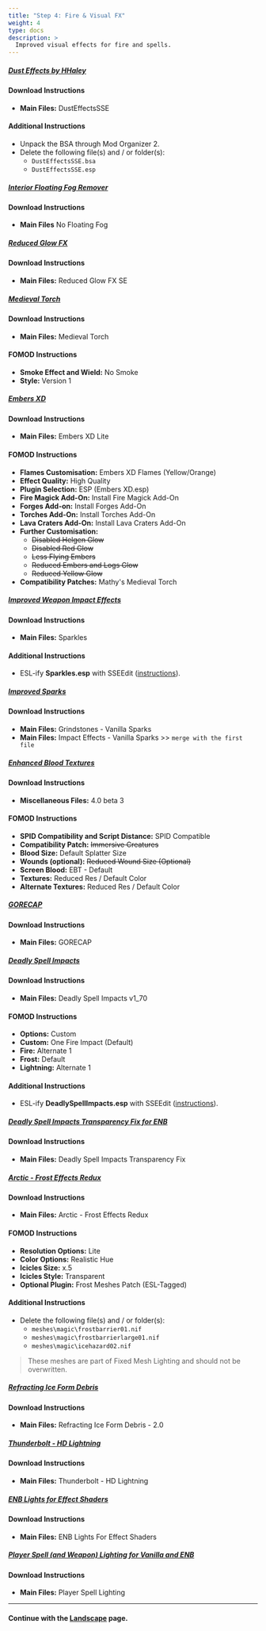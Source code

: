 ```yaml
---
title: "Step 4: Fire & Visual FX"
weight: 4
type: docs
description: >
  Improved visual effects for fire and spells.
---
```


##### [Dust Effects by HHaley](https://www.nexusmods.com/skyrimspecialedition/mods/2407?tab=files)

#### Download Instructions

- **Main Files:** DustEffectsSSE

#### Additional Instructions

- Unpack the BSA through Mod Organizer 2.
- Delete the following file(s) and / or folder(s):
  - `DustEffectsSSE.bsa`
  - `DustEffectsSSE.esp`

##### [Interior Floating Fog Remover](https://www.nexusmods.com/skyrimspecialedition/mods/4298?tab=files)

#### Download Instructions

- **Main Files** No Floating Fog

##### [Reduced Glow FX](https://www.nexusmods.com/skyrimspecialedition/mods/20691?tab=files)

#### Download Instructions

- **Main Files:** Reduced Glow FX SE

##### [Medieval Torch](https://www.nexusmods.com/skyrimspecialedition/mods/27050?tab=files)

#### Download Instructions

- **Main Files:** Medieval Torch

#### FOMOD Instructions

- **Smoke Effect and Wield:** No Smoke
- **Style:** Version 1

##### [Embers XD](https://www.nexusmods.com/skyrimspecialedition/mods/37085?tab=files)

#### Download Instructions

- **Main Files:** Embers XD Lite

#### FOMOD Instructions

- **Flames Customisation:** Embers XD Flames (Yellow/Orange)
- **Effect Quality:** High Quality
- **Plugin Selection:** ESP (Embers XD.esp)
- **Fire Magick Add-On:** Install Fire Magick Add-On
- **Forges Add-on:** Install Forges Add-On
- **Torches Add-On:** Install Torches Add-On
- **Lava Craters Add-On:** Install Lava Craters Add-On
- **Further Customisation:**
  - ~~Disabled Helgen Glow~~
  - ~~Disabled Red Glow~~
  - ~~Less Flying Embers~~
  - ~~Reduced Embers and Logs Glow~~
  - ~~Reduced Yellow Glow~~
- **Compatibility Patches:** Mathy's Medieval Torch

##### [Improved Weapon Impact Effects](https://www.nexusmods.com/skyrimspecialedition/mods/8936?tab=files)

#### Download Instructions

- **Main Files:** Sparkles

#### Additional Instructions

- ESL-ify **Sparkles.esp** with SSEEdit ([instructions](/tpf/guide-resources/basic-instructions/#esl-ifying-plugins)).

##### [Improved Sparks](https://www.nexusmods.com/skyrimspecialedition/mods/19831?tab=files)

#### Download Instructions

- **Main Files:** Grindstones - Vanilla Sparks
- **Main Files:** Impact Effects - Vanilla Sparks >> `merge with the first file`

##### [Enhanced Blood Textures](https://www.nexusmods.com/skyrimspecialedition/mods/2357?tab=files)

#### Download Instructions

* **Miscellaneous Files:** 4.0 beta 3

#### FOMOD Instructions

- **SPID Compatibility and Script Distance:** SPID Compatible
- **Compatibility Patch:** ~~Immersive Creatures~~
- **Blood Size:** Default Splatter Size
- **Wounds (optional):** ~~Reduced Wound Size (Optional)~~
- **Screen Blood:** EBT - Default
- **Textures:** Reduced Res / Default Color
- **Alternate Textures:** Reduced Res / Default Color

##### [GORECAP](https://www.nexusmods.com/skyrimspecialedition/mods/16440?tab=files)

#### Download Instructions

- **Main Files:** GORECAP

##### [Deadly Spell Impacts](https://www.nexusmods.com/skyrimspecialedition/mods/12939?tab=files)

#### Download Instructions

- **Main Files:** Deadly Spell Impacts v1_70

#### FOMOD Instructions

- **Options:** Custom
- **Custom:** One Fire Impact (Default)
- **Fire:** Alternate 1
- **Frost:** Default
- **Lightning:** Alternate 1

#### Additional Instructions

- ESL-ify **DeadlySpellImpacts.esp** with SSEEdit ([instructions](/tpf/guide-resources/basic-instructions/#esl-ifying-plugins)).

##### [Deadly Spell Impacts Transparency Fix for ENB](https://www.nexusmods.com/skyrimspecialedition/mods/41284?tab=files)

#### Download Instructions

- **Main Files:** Deadly Spell Impacts Transparency Fix

##### [Arctic - Frost Effects Redux](https://www.nexusmods.com/skyrimspecialedition/mods/29817?tab=files)

#### Download Instructions

- **Main Files:** Arctic - Frost Effects Redux

#### FOMOD Instructions

- **Resolution Options:** Lite
- **Color Options:** Realistic Hue
- **Icicles Size:** x.5
- **Icicles Style:** Transparent
- **Optional Plugin:** Frost Meshes Patch (ESL-Tagged)

#### Additional Instructions

- Delete the following file(s) and / or folder(s):
  - `meshes\magic\frostbarrier01.nif`
  - `meshes\magic\frostbarrierlarge01.nif`
  - `meshes\magic\icehazard02.nif`

> These meshes are part of Fixed Mesh Lighting and should not be overwritten.

##### [Refracting Ice Form Debris](https://www.nexusmods.com/skyrimspecialedition/mods/18384?tab=files)

#### Download Instructions

- **Main Files:** Refracting Ice Form Debris - 2.0

##### [Thunderbolt - HD Lightning](https://www.nexusmods.com/skyrimspecialedition/mods/46024?tab=files)

#### Download Instructions

- **Main Files:** Thunderbolt - HD Lightning

##### [ENB Lights for Effect Shaders](https://www.nexusmods.com/skyrimspecialedition/mods/56362?tab=files)

#### Download Instructions

- **Main Files:** ENB Lights For Effect Shaders

##### [Player Spell (and Weapon) Lighting for Vanilla and ENB](https://www.nexusmods.com/skyrimspecialedition/mods/56830?tab=files)

#### Download Instructions

- **Main Files:** Player Spell Lighting

---

#### Continue with the [Landscape](/tpf/mod-installation-2/step-5/) page.